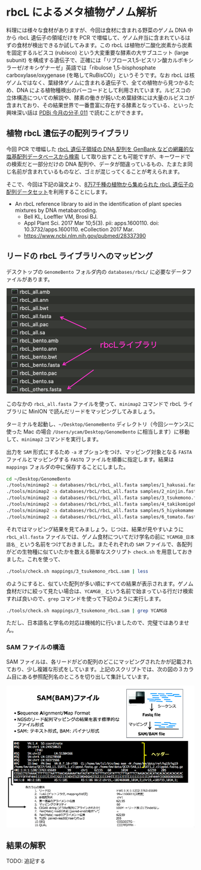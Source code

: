 # rbcL によるメタ植物ゲノム解析

料理には様々な食材がありますが、今回は食材に含まれる野菜のゲノム DNA 中から rbcL 遺伝子の領域だけを PCR で増幅して、ゲノム弁当に含まれているはずの食材が検出できるか試してみます。この rbcL は植物が二酸化炭素から炭素を固定するルビスコ (rubisco) という大変重要な酵素の大サブユニット (large subunit) を構成する遺伝子で、正確には「リブロース1,5-ビスリン酸カルボキシラーゼ/オキシゲナーゼ」英語では「ribulose 1,5-bisphosphate carboxylase/oxygenase (を略してRuBisCO)」というそうです。なお rbcL は核ゲノムではなく、葉緑体ゲノムに含まれる遺伝子で、全ての植物から見つかるため、DNA による植物種検出のバーコードとして利用されています。ルビスコの立体構造についての解説や、酵素の働きが鈍いため葉緑体には大量のルビスコが含まれており、その結果世界で一番豊富に存在する酵素となっている、といった興味深い話は [PDBj 今月の分子 011](https://pdbj.org/mom/11) で読むことができます。

## 植物 rbcL 遺伝子の配列ライブラリ

今回 PCR で増幅した [rbcL 遺伝子領域の DNA 配列を GenBank などの網羅的な塩基配列データベースから検索](https://www.ncbi.nlm.nih.gov/nuccore/?term=rbcL) して取り出すことも可能ですが、キーワードでの検索だと一部分だけの DNA 配列や、データが間違っているもの、たまたま同じ名前が含まれているものなど、ゴミが混じってくることが考えられます。

そこで、今回は下記の論文より、[8万7千種の植物から集められた rbcL 遺伝子の配列データセット](https://doi.org/10.6084/m9.figshare.c.3466311.v1)を利用することにします。

* An rbcL reference library to aid in the identification of plant species mixtures by DNA metabarcoding.
  * Bell KL, Loeffler VM, Brosi BJ.
  * Appl Plant Sci. 2017 Mar 10;5(3). pii: apps.1600110. doi: 10.3732/apps.1600110. eCollection 2017 Mar.
  * https://www.ncbi.nlm.nih.gov/pubmed/28337390

## リードの rbcL ライブラリへのマッピング

デスクトップの `GenomeBento` フォルダ内の `databases/rbcL/` に必要なデータファイルがあります。

![rbcL data file list](images/rbcL_data.png)

このなかの `rbcL_all.fasta` ファイルを使って、`minimap2` コマンドで rbcL ライブラリに MinION で読んだリードをマッピングしてみましょう。

ターミナルを起動し、`~/Desktop/GenomeBento` ディレクトリ（今回シーケンスに使った Mac の場合 `/Users/ycam/Desktop/GenomeBento` に相当します）に移動して、`minimap2` コマンドを実行します。

出力を `SAM` 形式にするため `-a` オプションをつけ、マッピング対象となる `FASTA` ファイルとマッピングする `FASTQ` ファイルを順番に指定します。結果は `mappings` フォルダの中に保存することにしました。

```sh
cd ~/Desktop/GenomeBento
./tools/minimap2 -a databases/rbcL/rbcL_all.fasta samples/1_hakusai.fastq       > mappings/1_hakusai_rbcL.sam
./tools/minimap2 -a databases/rbcL/rbcL_all.fasta samples/2_ninjin.fastq        > mappings/2_ninjin_rbcL.sam
./tools/minimap2 -a databases/rbcL/rbcL_all.fasta samples/3_tsukemono.fastq     > mappings/3_tsukemono_rbcL.sam
./tools/minimap2 -a databases/rbcL/rbcL_all.fasta samples/4_takikomigohan.fastq > mappings/4_takikomigohan_rbcL.sam
./tools/minimap2 -a databases/rbcL/rbcL_all.fasta samples/5_hiyokomame.fastq    > mappings/5_hiyokomame_rbcL.sam
./tools/minimap2 -a databases/rbcL/rbcL_all.fasta samples/6_tomato.fastq        > mappings/6_tomato_rbcL.sam
```

それではマッピング結果を見てみましょう。じつは、結果が見やすいように `rbcL_all.fasta` ファイルでは、ゲノム食材についてだけ学名の前に `YCAMGB_日本語名_` という名前をつけておきました。またそれぞれの `SAM` ファイルで、各配列がどの生物種に似ていたかを数える簡単なスクリプト `check.sh` を用意しておきました。これを使って、

```sh
./tools/check.sh mappings/3_tsukemono_rbcL.sam | less
```

のようにすると、似ていた配列が多い順にすべての結果が表示されます。ゲノム食材だけに絞って見たい場合は、`YCAMGB_` という名前で始まっている行だけ検索すれば良いので、`grep` コマンドを使って下記のように実行します。

```sh
./tools/check.sh mappings/3_tsukemono_rbcL.sam | grep YCAMGB
```

ただし、日本語名と学名の対応は機械的に行いましたので、完璧ではありません。

### SAM ファイルの構造

SAM ファイルは、各リードがどの配列のどこにマッピングされたかが記載されており、少し複雑な形式をしています。上記のスクリプトでは、次の図の３カラム目にある参照配列名のところを切り出して集計しています。

![SAM format](images/SAM-format.png)

## 結果の解釈

TODO: 追記する
